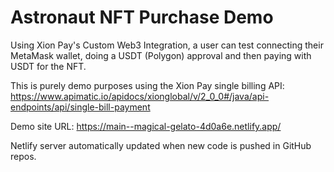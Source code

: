 # Astronaut NFT Purchase Demo 

Using Xion Pay's Custom Web3 Integration, a user can test connecting their MetaMask wallet, doing a USDT (Polygon) approval and then paying with USDT for the NFT.

This is purely demo purposes using the Xion Pay single billing API: https://www.apimatic.io/apidocs/xionglobal/v/2_0_0#/java/api-endpoints/api/single-bill-payment

Demo site URL: https://main--magical-gelato-4d0a6e.netlify.app/

Netlify server automatically updated when new code is pushed in GitHub repos.
